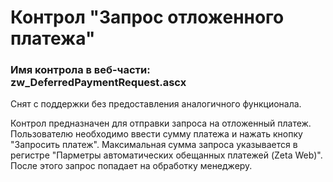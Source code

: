 ﻿---
description: 2.4.11.1
---
# Контрол "Запрос отложенного платежа"
### Имя контрола в веб-части: zw_DeferredPaymentRequest.ascx
Снят с поддержки без предоставления аналогичного функционала.

Контрол предназначен для отправки запроса на отложенный платеж. 
Пользователю необходимо ввести сумму платежа и нажать кнопку "Запросить платеж". Максимальная сумма запроса указывается в регистре "Парметры автоматических обещанных платежей (Zeta Web)".
После этого запрос попадает на обработку менеджеру.

